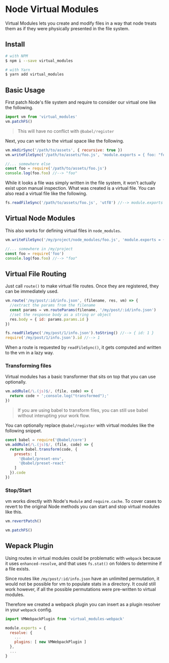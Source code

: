 # Node Virtual Modules

Virtual Modules lets you create and modify files in a way that node 
treats them as if they were physically presented in the file system.

## Install

```bash
# with NPM
$ npm i --save virtual_modules

# with Yarn
$ yarn add virtual_modules
```

## Basic Usage

First patch Node's file system and require to consider our virtual one 
like the following.

```js
import vm from 'virtual_modules'
vm.patchFS()
```

> This will have no conflict with `@babel/register`

Next, you can write to the virtual space like the following. 

```js
vm.mkdirSync('/path/to/assets', { recursive: true })
vm.writeFileSync('/path/to/assets/foo.js', 'module.exports = { foo: "foo" }')

//... somewhere else
const foo = require('/path/to/assets/foo.js')
console.log(foo.foo) //--> "foo"
```

While it looks a file was simply written in the file system, it won't 
actually exist upon manual inspection. What was created is a virtual 
file. You can also read a virtual file like the following.

```js
fs.readFileSync('/path/to/assets/foo.js', 'utf8') //--> module.exports = { foo: "foo" }
```

## Virtual Node Modules

This also works for defining virtual files in `node_modules`.

```js
vm.writeFileSync('/my/project/node_modules/foo.js', 'module.exports = { foo: "foo" }')

//... somewhere in /my/project
const foo = require('foo')
console.log(foo.foo) //--> "foo"
```

## Virtual File Routing

Just call `route()` to make virtual file routes. Once they are 
registered, they can be immediately used.

```js
vm.route('/my/post/:id/info.json', (filename, res, vm) => {
  //extract the params from the filename
  const params = vm.routeParams(filename, '/my/post/:id/info.json')
  //set the response body as a string or object
  res.body = { id: params.params.id }
})

fs.readFileSync('/my/post/1/info.json').toString() //--> { id: 1 }
require('/my/post/1/info.json').id //--> 1
```

When a route is requested by `readFileSync()`, it gets computed and 
written to the vm in a lazy way. 

### Transforming files

Virtual modules has a basic transformer that sits on top that you can 
use optionally. 

```js
vm.addRule(/\.(js)$/, (file, code) => {
  return code + ';console.log("transformed");'
})
```

> If you are using babel to transform files, you can still use babel 
without interupting your work flow. 

You can optionally replace `@babel/register` with virtual modules like 
the following snippet.

```js
const babel = require('@babel/core')
vm.addRule(/\.(js)$/, (file, code) => {
  return babel.transform(code, {
    presets: [
      '@babel/preset-env',
      '@babel/preset-react'
    ]
  }).code
})
```

### Stop/Start

vm works directly with Node's `Module` and `require.cache`.
To cover cases to revert to the original Node methods you can start and 
stop virtual modules like this.

```js
vm.revertPatch()

vm.patchFS()
```

## Wepack Plugin

Using routes in virtual modules could be problematic with `webpack` 
because it uses `enhanced-resolve`, and that uses `fs.stat()` on folders 
to determine if a file exists. 

Since routes like `/my/post/:id/info.json` have an unlimited 
permutation, it would not be possible for vm to populate stats in a 
directory. It could still work however, if all the possible 
permutations were pre-written to virtual modules.

Therefore we created a webpack plugin you can insert as a plugin 
resolver in your `webpack` config.

```js
import VMWebpackPlugin from 'virtual_modules-webpack'

module.exports = {
  resolve: {
    ...
    plugins: [ new VMWebpackPlugin ]
  },
  ...
}
```
